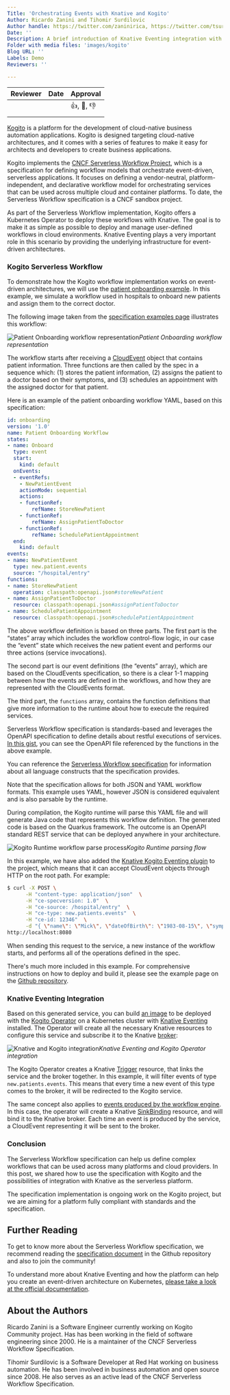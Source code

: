 ```yaml
---
Title: 'Orchestrating Events with Knative and Kogito'
Author: Ricardo Zanini and Tihomir Surdilovic
Author handle: https://twitter.com/zaninirica, https://twitter.com/tsurdilo
Date: ''
Description: A brief introduction of Knative Eventing integration with Kogito implementation of the Serverless Workflow specification
Folder with media files: 'images/kogito'
Blog URL: ''
Labels: Demo
Reviewers: ''

---
```

| Reviewer  | Date | Approval |
| ------------- | ------------- | ------------- |
| <!-- Your Github handle here -->  |   |:+1:, :monocle_face:, :-1:  |
| <!-- Your Github handle here --> |   |  |

[Kogito](https://kogito.kie.org/) is a platform for the development of cloud-native business automation applications. Kogito is designed targeting cloud-native architectures, and it comes with a series of features to make it easy for architects and developers to create business applications.

Kogito implements the [CNCF Serverless Workflow Project](https://github.com/serverlessworkflow/specification), which is a specification for defining workflow models that orchestrate event-driven, serverless applications. It focuses on defining a vendor-neutral, platform-independent, and declarative workflow model for orchestrating services that can be used across multiple cloud and container platforms. To date, the Serverless Workflow specification is a CNCF sandbox project.

As part of the Serverless Workflow implementation, Kogito offers a Kubernetes Operator to deploy these workflows with Knative. The goal is to make it as simple as possible to deploy and manage user-defined workflows in  cloud environments. Knative Eventing plays a very important role in this scenario by providing the underlying infrastructure for event-driven architectures.

### Kogito Serverless Workflow

To demonstrate how the Kogito workflow implementation works on event-driven architectures, we will use the [patient onboarding example](https://github.com/kiegroup/kogito-examples/tree/master/serverless-workflow-functions-events-quarkus). In this example, we simulate a workflow used in hospitals to onboard new patients and assign them to the correct doctor.

The following image taken from the [specification examples page](https://github.com/serverlessworkflow/specification/blob/master/examples/examples.md#New-Patient-Onboarding) illustrates this workflow:

![Patient Onboarding workflow representation](https://raw.githubusercontent.com/serverlessworkflow/specification/master/media/examples/example-patientonboarding.png)*Patient Onboarding workflow representation*

The workflow starts after receiving a [CloudEvent](https://github.com/cloudevents/spec) object that contains patient information. Three functions are then called by the spec in a sequence which: (1) stores the patient information, (2) assigns the patient to a doctor based on their symptoms, and (3) schedules an appointment with the assigned doctor for that patient.

Here is an example of the patient onboarding workflow YAML, based on this specification:

```yaml
id: onboarding
version: '1.0'
name: Patient Onboarding Workflow
states:
- name: Onboard
  type: event
  start:
    kind: default
  onEvents:
  - eventRefs:
    - NewPatientEvent
    actionMode: sequential
    actions:
    - functionRef:
        refName: StoreNewPatient
    - functionRef:
        refName: AssignPatientToDoctor
    - functionRef:
        refName: SchedulePatientAppointment
  end:
    kind: default
events:
- name: NewPatientEvent
  type: new.patient.events
  source: "/hospital/entry"
functions:
- name: StoreNewPatient
  operation: classpath:openapi.json#storeNewPatient
- name: AssignPatientToDoctor
  resource: classpath:openapi.json#assignPatientToDoctor
- name: SchedulePatientAppointment
  resource: classpath:openapi.json#schedulePatientAppointment
```

The above workflow definition is based on three parts. The first part is the “states” array which includes the workflow control-flow logic, in our case the “event” state which receives the new patient event and performs our three actions (service invocations).

The second part is our event definitions (the “events” array), which are based on the CloudEvents specification, so there is a clear 1-1 mapping between how the events are defined in the workflows, and how they are represented with the CloudEvents format.

The third part, the `functions` array, contains the function definitions that give more information to the runtime about how to execute the required services.

Serverless Workflow specification is standards-based and leverages the OpenAPI specification to define details about restful executions of services. [In this gist](https://gist.github.com/ricardozanini/5ec66b4ddfbcf8ab40747b28b5f86333), you can see the OpenAPI file referenced by the functions in the above example.

You can reference the [Serverless Workflow specification](https://github.com/serverlessworkflow/specification/blob/master/specification.md) for information about all language constructs that the specification provides.

Note that the specification allows for both JSON and YAML workflow formats. This example uses YAML, however JSON is considered equivalent and is also parsable by the runtime.

During compilation, the Kogito runtime will parse this YAML file and will generate Java code that represents this workflow definition. The generated code is based on the Quarkus framework. The outcome is an OpenAPI standard REST service that can be deployed anywhere in your architecture.

![Kogito Runtime workflow parse process](images/kogito/kogito-process-workflow-file.png)*Kogito Runtime parsing flow*

In this example, we have also added the [Knative Kogito Eventing plugin](https://docs.jboss.org/kogito/release/latest/html_single/#con-knative-eventing_kogito-developing-process-services) to the project, which means that it can accept CloudEvent objects through HTTP on the root path. For example:

```bash
$ curl -X POST \
      -H "content-type: application/json"  \
      -H "ce-specversion: 1.0"  \
      -H "ce-source: /hospital/entry"  \
      -H "ce-type: new.patients.events"  \
      -H "ce-id: 12346"  \
      -d "{ \"name\": \"Mick\", \"dateOfBirth\": \"1983-08-15\", \"symptoms\":[\"seizures\"]}" \
http://localhost:8080
```

When sending this request to the service, a new instance of the workflow starts, and performs all of the operations defined in the spec.

There's much more included in this example. For comprehensive instructions on how to deploy and build it, please see the example page on the [Github repository](https://github.com/kiegroup/kogito-examples/tree/master/serverless-workflow-functions-events-quarkus).

### Knative Eventing Integration

Based on this generated service, you can build [an image](https://docs.jboss.org/kogito/release/latest/html_single/#proc-kogito-deploying-on-kubernetes_kogito-deploying-on-openshift) to be deployed with the [Kogito Operator](https://docs.jboss.org/kogito/release/latest/html_single/#con-kogito-operator-and-cli_kogito-deploying-on-openshift) on a Kubernetes cluster with [Knative Eventing](https://knative.dev/docs/eventing/) installed. The Operator will create all the necessary Knative resources to configure this service and subscribe it to the Knative [broker](https://knative.dev/docs/eventing/broker/):

![Knative and Kogito integration](images/kogito/knative-eventing-kogito-operator.png)*Knative Eventing and Kogito Operator integration*

The Kogito Operator creates a Knative [Trigger](https://knative.dev/docs/eventing/triggers/) resource, that links the service and the broker together. In this example, it will filter events of type `new.patients.events`. This means that every time a new event of this type comes to the broker, it will be redirected to the Kogito service.

The same concept also applies to [events produced by the workflow engine](https://github.com/serverlessworkflow/specification/blob/0.5.x/specification.md#event-definition). In this case, the operator will create a Knative [SinkBinding](https://knative.dev/docs/eventing/samples/sinkbinding/) resource, and will bind it to the Knative broker. Each time an event is produced by the service, a CloudEvent representing it will be sent to the broker.

### Conclusion

The Serverless Workflow specification can help us define complex workflows that can be used across many platforms and cloud providers. In this post, we shared how to use the specification with Kogito and the possibilities of integration with Knative as the serverless platform.

The specification implementation is ongoing work on the Kogito project, but we are aiming for a platform fully compliant with standards and the specification.

## Further Reading

To get to know more about the Serverless Workflow specification, we recommend reading the [specification document](https://github.com/serverlessworkflow/specification/blob/master/specification.md) in the Github repository and also to join the community!

To understand more about Knative Eventing and how the platform can help you create an event-driven architecture on Kubernetes, [please take a look at the official documentation](https://knative.dev/docs/eventing/#functionality).

## About the Authors

Ricardo Zanini is a Software Engineer currently working on Kogito Community project. Has has been working in the field of software engineering since 2000. He is a maintainer of the CNCF Serverless Workflow Specification.

Tihomir Surdilovic is a Software Developer at Red Hat working on business automation. He has been involved in business automation and open source since 2008. He also serves as an active lead of the CNCF Serverless Workflow Specification.
